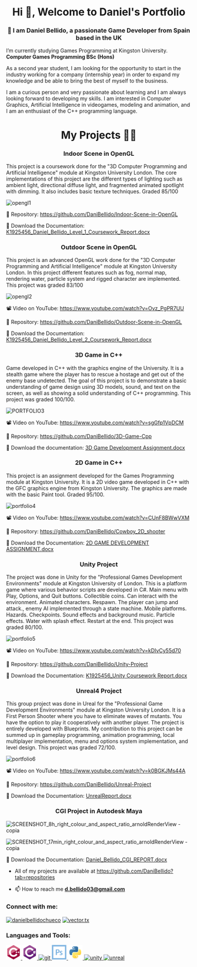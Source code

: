<h1 align="center">Hi 👋, Welcome to Daniel's Portfolio</h1>

<h3 align="center"> 🔭 I am Daniel Bellido, a passionate Game Developer from Spain based in the UK</h3>


I’m currently studying Games Programming at Kingston University. **Computer Games Programming BSc (Hons)** 

As a second year student, I am looking for the opportunity to start in the industry working for a company (internship year) in order to expand my knowledge and be able to bring the best of myself to the business.

I am a curious person and very passionate about learning and I am always looking forward to developing my skills. I am interested in Computer Graphics, Artificial Intelligence in videogames, modeling and animation, and I am an enthusiast of the C++ programming language.


<h1 align="center">My Projects 👨‍💻 </h1>

<h3 align="center"> Indoor Scene in OpenGL </h3>

This project is a coursework done for the "3D Computer Programming and Artificial Intelligence" module at Kingston University London. The core implementations of this project are the different types of lighting such as ambient light, directional diffuse light, and fragmented animated spotlight with dimming. It also includes basic texture techniques. Graded 85/100


![opengl1](https://user-images.githubusercontent.com/103462533/172077302-769fc962-60fa-49f2-a611-fb7afb863eab.png)

💾 Repository: https://github.com/DaniBellido/Indoor-Scene-in-OpenGL

📄 Download the Documentation: [K1925456_Daniel_Bellido_Level_1_Coursework_Report.docx](https://github.com/DaniBellido/DaniBellido/files/8841131/K1925456_Daniel_Bellido_Level_1_Coursework_Report.docx)


<h3 align="center"> Outdoor Scene in OpenGL </h3>

This project is an advanced OpenGL work done for the "3D Computer Programming and Artificial Intelligence" module at Kingston University London. In this project different features such as fog, normal map, rendering water, particle system and rigged character are implemented. This project was graded 83/100

![opengl2](https://user-images.githubusercontent.com/103462533/172078516-ee937537-a3dc-4541-92ce-2a022798321d.png)

📽 Video on YouTube: https://www.youtube.com/watch?v=Ovz_PgPR7UU

💾 Repository: https://github.com/DaniBellido/Outdoor-Scene-in-OpenGL

📄 Download the Documentation: [K1925456_Daniel_Bellido_Level_2_Coursework_Report.docx](https://github.com/DaniBellido/DaniBellido/files/8841193/K1925456_Daniel_Bellido_Level_2_Coursework_Report.docx)

<h3 align="center"> 3D Game in C++ </h3>

Game developed in C++ with the graphics engine of the University. It is a stealth game where the player has to rescue a hostage and get out of the enemy base undetected. The goal of this project is to demonstrate a basic understanding of game design using 3D models, sound, and text on the screen, as well as showing a solid understanding of C++ programming.
This project was graded 100/100.

![PORTFOLIO3](https://user-images.githubusercontent.com/103462533/172079282-bc1b680c-6aa1-4223-a40e-143e67b1e435.png)

📽 Video on YouTube: https://www.youtube.com/watch?v=sgGfp1VpDCM

💾 Repository: https://github.com/DaniBellido/3D-Game-Cpp

📄 Download the documentation: [3D Game Development Assignment.docx](https://github.com/DaniBellido/DaniBellido/files/8841262/3D.Game.Development.Assignment.docx)


<h3 align="center"> 2D Game in C++ </h3>

This project is an assignment developed for the Games Programming module at Kingston University. It is a 2D video game developed in C++ with the GFC graphics engine from Kingston University. The graphics are made with the basic Paint tool. Graded 95/100.

![portfolio4](https://user-images.githubusercontent.com/103462533/172082147-2d0289b6-00d3-47b3-a497-302998e3206e.png)

📽 Video on YouTube: https://www.youtube.com/watch?v=CUnF8BWwVXM

💾 Repository: https://github.com/DaniBellido/Cowboy_2D_shooter

📄 Download the Documentation: [2D GAME DEVELOPMENT ASSIGNMENT.docx](https://github.com/DaniBellido/DaniBellido/files/8841342/2D.GAME.DEVELOPMENT.ASSIGNMENT.docx)


<h3 align="center"> Unity Project </h3>

The project was done in Unity for the "Professional Games Development Environments" module at Kingston University of London. This is a platform game where various behavior scripts are developed in C#. Main menu with Play, Options, and Quit buttons. Collectible coins. Can interact with the environment. Animated characters. Respawn. The player can jump and attack., enemy AI implemented through a state machine. Mobile platforms. Hazards. Checkpoints. Sound effects and background music. Particle effects. Water with splash effect. Restart at the end.  This project was graded 80/100. 

![portfolio5](https://user-images.githubusercontent.com/103462533/172084569-a6ab6e79-2711-429d-a1a9-925f5642e1ee.png)

📽 Video on YouTube: https://www.youtube.com/watch?v=kDIvCy55d70

💾 Repository: https://github.com/DaniBellido/Unity-Project

📄 Download the Documentation: [K1925456_Unity Coursework Report.docx](https://github.com/DaniBellido/DaniBellido/files/8841464/K1925456_Unity.Coursework.Report.docx)


<h3 align="center"> Unreal4 Project </h3>

This group project was done in Ureal for the "Professional Game Development Environments" module at Kingston University London. It is a First Person Shooter where you have to eliminate waves of mutants. You have the option to play it cooperatively with another player. The project is entirely developed with Blueprints. My contribution to this project can be summed up in gameplay programming, animation programming, local multiplayer implementation, menu and options system implementation, and level design. This project was graded 72/100.

![portfolio6](https://user-images.githubusercontent.com/103462533/172085845-ef1ded15-d91f-4764-8a29-84da5b081c97.png)

📽 Video on YouTube: https://www.youtube.com/watch?v=k0BGKJMs44A

💾 Repository: https://github.com/DaniBellido/Unreal-Project

📄 Download the Documentation: [UnrealReport.docx](https://github.com/DaniBellido/DaniBellido/files/8841558/UnrealReport.docx)

<h3 align="center"> CGI Project in Autodesk Maya </h3>

![SCREENSHOT_8h_right_colour_and_aspect_ratio_arnoldRenderView - copia](https://user-images.githubusercontent.com/103462533/172089316-bc141359-4407-48bd-9883-43c01bf8b988.png)

![SCREENSHOT_17min_right_colour_and_aspect_ratio_arnoldRenderView - copia](https://user-images.githubusercontent.com/103462533/172089479-d7725378-1f6c-4e8a-922e-ae2f1a70a4ce.png)

📄 Download the Documentation: [Daniel_Bellido_CGI_REPORT.docx](https://github.com/DaniBellido/DaniBellido/files/8841686/Daniel_Bellido_CGI_REPORT.docx)




- All of my projects are available at https://github.com/DaniBellido?tab=repositories



- 📫 How to reach me **d.bellido03@gmail.com**

<h3 align="left">Connect with me:</h3>
<p align="left">
<a href="https://linkedin.com/in/danielbellidochueco" target="blank"><img align="center" src="https://raw.githubusercontent.com/rahuldkjain/github-profile-readme-generator/master/src/images/icons/Social/linked-in-alt.svg" alt="danielbellidochueco" height="30" width="40" /></a>
<a href="https://instagram.com/vector.tx" target="blank"><img align="center" src="https://raw.githubusercontent.com/rahuldkjain/github-profile-readme-generator/master/src/images/icons/Social/instagram.svg" alt="vector.tx" height="30" width="40" /></a>
</p>


<h3 align="left">Languages and Tools:</h3>
<p align="left"> <a href="https://www.w3schools.com/cpp/" target="_blank" rel="noreferrer"> <img src="https://raw.githubusercontent.com/devicons/devicon/master/icons/cplusplus/cplusplus-original.svg" alt="cplusplus" width="40" height="40"/> </a> <a href="https://www.w3schools.com/cs/" target="_blank" rel="noreferrer"> <img src="https://raw.githubusercontent.com/devicons/devicon/master/icons/csharp/csharp-original.svg" alt="csharp" width="40" height="40"/> </a> <a href="https://git-scm.com/" target="_blank" rel="noreferrer"> <img src="https://www.vectorlogo.zone/logos/git-scm/git-scm-icon.svg" alt="git" width="40" height="40"/> </a> <a href="https://www.photoshop.com/en" target="_blank" rel="noreferrer"> <img src="https://raw.githubusercontent.com/devicons/devicon/master/icons/photoshop/photoshop-line.svg" alt="photoshop" width="40" height="40"/> </a> <a href="https://www.python.org" target="_blank" rel="noreferrer"> <img src="https://raw.githubusercontent.com/devicons/devicon/master/icons/python/python-original.svg" alt="python" width="40" height="40"/> </a> <a href="https://unity.com/" target="_blank" rel="noreferrer"> <img src="https://www.vectorlogo.zone/logos/unity3d/unity3d-icon.svg" alt="unity" width="40" height="40"/> </a> <a href="https://unrealengine.com/" target="_blank" rel="noreferrer"> <img src="https://raw.githubusercontent.com/kenangundogan/fontisto/036b7eca71aab1bef8e6a0518f7329f13ed62f6b/icons/svg/brand/unreal-engine.svg" alt="unreal" width="40" height="40"/> </a> </p>

